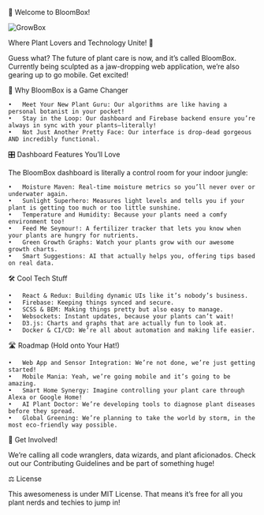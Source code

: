 🌱 Welcome to BloomBox!


![GrowBox](https://github.com/Snokkkkeee/Bloombox/assets/139257405/c67d27ae-0adf-4bf5-bcc8-544af4278244)





Where Plant Lovers and Technology Unite! 🎉

Guess what? The future of plant care is now, and it’s called BloomBox. Currently being sculpted as a jaw-dropping web application, we’re also gearing up to go mobile. Get excited!

🌟 Why BloomBox is a Game Changer

	•	Meet Your New Plant Guru: Our algorithms are like having a personal botanist in your pocket!
	•	Stay in the Loop: Our dashboard and Firebase backend ensure you’re always in sync with your plants—literally!
	•	Not Just Another Pretty Face: Our interface is drop-dead gorgeous AND incredibly functional.

🎛 Dashboard Features You’ll Love

The BloomBox dashboard is literally a control room for your indoor jungle:

	•	Moisture Maven: Real-time moisture metrics so you’ll never over or underwater again.
	•	Sunlight Superhero: Measures light levels and tells you if your plant is getting too much or too little sunshine.
	•	Temperature and Humidity: Because your plants need a comfy environment too!
	•	Feed Me Seymour!: A fertilizer tracker that lets you know when your plants are hungry for nutrients.
	•	Green Growth Graphs: Watch your plants grow with our awesome growth charts.
	•	Smart Suggestions: AI that actually helps you, offering tips based on real data.

🛠 Cool Tech Stuff

	•	React & Redux: Building dynamic UIs like it’s nobody’s business.
	•	Firebase: Keeping things synced and secure.
	•	SCSS & BEM: Making things pretty but also easy to manage.
	•	Websockets: Instant updates, because your plants can’t wait!
	•	D3.js: Charts and graphs that are actually fun to look at.
	•	Docker & CI/CD: We’re all about automation and making life easier.

🛣 Roadmap (Hold onto Your Hat!)

	•	Web App and Sensor Integration: We’re not done, we’re just getting started!
	•	Mobile Mania: Yeah, we’re going mobile and it’s going to be amazing.
	•	Smart Home Synergy: Imagine controlling your plant care through Alexa or Google Home!
	•	AI Plant Doctor: We’re developing tools to diagnose plant diseases before they spread.
	•	Global Greening: We’re planning to take the world by storm, in the most eco-friendly way possible.

🤝 Get Involved!

We’re calling all code wranglers, data wizards, and plant aficionados. Check out our Contributing Guidelines and be part of something huge!

⚖️ License

This awesomeness is under MIT License. That means it’s free for all you plant nerds and techies to jump in!

